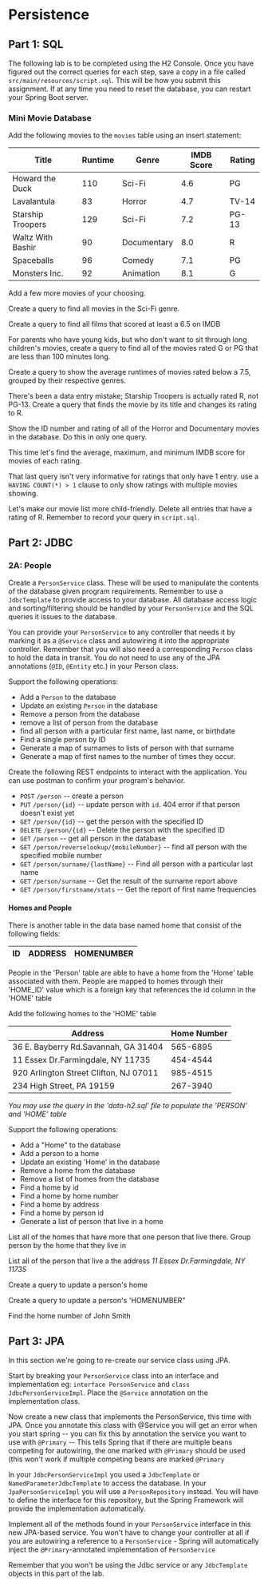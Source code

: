# Persistence

## Part 1: SQL

The following lab is to be completed using the H2 Console. Once you have figured out the correct queries for each step, save a copy in a file called `src/main/resources/script.sql`. This will be how you submit this assignment. If at any time you need to reset the database, you can restart your Spring Boot server.

### Mini Movie Database

Add the following movies to the `movies` table using an insert statement:

| Title | Runtime | Genre | IMDB Score | Rating |
| ----- | ------- | ----- | ----------- | ----- |
| Howard the Duck | 110 | Sci-Fi | 4.6 | PG |
| Lavalantula | 83 | Horror | 4.7 | TV-14 |
| Starship Troopers | 129 | Sci-Fi | 7.2 | PG-13 |
| Waltz With Bashir | 90 | Documentary | 8.0 | R |
| Spaceballs | 96 | Comedy | 7.1 | PG |
| Monsters Inc. | 92 | Animation | 8.1 | G |

Add a few more movies of your choosing.

Create a query to find all movies in the Sci-Fi genre.

Create a query to find all films that scored at least a 6.5 on IMDB

For parents who have young kids, but who don't want to sit through long children's movies, create a query to find all of the movies rated G or PG that are less than 100 minutes long.

Create a query to show the average runtimes of movies rated below a 7.5, grouped by their respective genres.

There's been a data entry mistake; Starship Troopers is actually rated R, not PG-13. Create a query that finds the movie by its title and changes its rating to R.

Show the ID number and rating of all of the Horror and Documentary movies in the database. Do this in only one query.

This time let's find the average, maximum, and minimum IMDB score for movies of each rating.

That last query isn't very informative for ratings that only have 1 entry. use a `HAVING COUNT(*) > 1` clause to only show ratings with multiple movies showing.

Let's make our movie list more child-friendly. Delete all entries that have a rating of R. Remember to record your query in `script.sql`.

## Part 2: JDBC

### 2A: People

Create a `PersonService` class. These will be used to manipulate the contents of the database given program requirements. Remember to use a `JdbcTemplate` to provide access to your database. All database access logic and sorting/filtering should be handled by your `PersonService` and the SQL queries it issues to the database.

You can provide your `PersonService` to any controller that needs it by marking it as a `@Service` class and autowiring it into the appropriate controller. Remember that you will also need a corresponding `Person` class to hold the data in transit. You do not need to use any of the JPA annotations (`@ID`, `@Entity` etc.) in your Person class.

Support the following operations:

- Add a `Person` to the database
- Update an existing `Person` in the database
- Remove a person from the database
- remove a list of person from the database
- find all person with a particular first name, last name, or birthdate
- Find a single person by ID
- Generate a map of surnames to lists of person with that surname
- Generate a map of first names to the number of times they occur.

Create the following REST endpoints to interact with the application. You can use postman to confirm your program's behavior.

 - `POST` `/person` -- create a person
 - `PUT` `/person/{id}` -- update person with `id`. 404 error if that person doesn't exist yet
 - `GET` `/person/{id}` -- get the person with the specified ID
 - `DELETE` `/person/{id}` -- Delete the person with the specified ID
 - `GET` `/person` -- get all person in the database
 - `GET` `/person/reverselookup/{mobileNumber}` -- find all person with the specified mobile number
 - `GET` `/person/surname/{lastName}` -- Find all person with a particular last name
 - `GET` `/person/surname` -- Get the result of the surname report above
 - `GET` `/person/firstname/stats` -- Get the report of first name frequencies
 
#### Homes and People 
There is another table in the data base named home that consist of the following
fields:

| ID | ADDRESS | HOMENUMBER |
|----|---------|------------|

People in the 'Person' table are able to have a home from the 'Home' table associated with them.
People are mapped to homes through their 'HOME_ID' value which is a foreign key that references the id column in the 'HOME' table

Add the following homes to the 'HOME' table

|       Address         |    Home Number    |
|-----------------------|-------------------|
| 36 E. Bayberry Rd.Savannah, GA 31404 | 565-6895 |
| 11 Essex Dr.Farmingdale, NY 11735 | 454-4544 |
| 920 Arlington Street Clifton, NJ 07011 | 985-4515 |
| 234 High Street, PA 19159 | 267-3940 |


_You may use the query in the 'data-h2.sql' file to populate the 'PERSON' and 'HOME' table_


Support the following operations:

- Add a "Home" to the database
- Add a person to a home 
- Update an existing 'Home' in the database
- Remove a home from the database
- Remove a list of homes from the database
- Find a home by id
- Find a home by home number
- Find a home by address
- Find a home by person id
- Generate a list of person that live in a home



List all of the homes that have more that one person that live there. Group person by the home that they 
live in 

List all of the person that live a the address _11 Essex Dr.Farmingdale, NY 11735_
 
Create a query to update a person's home

Create a query to update a person's 'HOMENUMBER"

Find the home number of John Smith


## Part 3: JPA
 
In this section we're going to re-create our service class using JPA. 

Start by breaking your `PersonService` class into an interface and implementation eg: `interface PersonService` and `class JdbcPersonServiceImpl`. Place the `@Service` annotation on the implementation class.

Now create a new class that implements the PersonService, this time with JPA. Once you annotate this class with @Service you will get an error when you start spring -- you can fix this by annotation the service you want to use with `@Primary` -- This tells Spring that if there are multiple beans competing for autowiring, the one marked with `@Primary` should be used (this won't work if multiple competing beans are marked `@Primary`

In your `JdbcPersonServiceImpl` you used a `JdbcTemplate` or `NamedParameterJdbcTemplate` to access the database. In your `JpaPersonServiceImpl` you will use a `PersonRepository` instead. You will have to define the interface for this repository, but the Spring Framework will provide the implementation automatically.

Implement all of the methods found in your `PersonService` interface in this new JPA-based service. You won't have to change your controller at all if you are autowiring a reference to a `PersonService` - Spring will automatically inject the `@Primary`-annotated implementation of `PersonService`

Remember that you won't be using the Jdbc service or any `JdbcTemplate` objects in this part of the lab.
